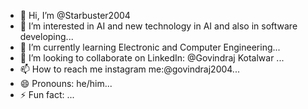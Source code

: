 - 👋 Hi, I’m @Starbuster2004
- 👀 I’m interested in AI and new technology in AI and also in software developing...
- 🌱 I’m currently learning Electronic and Computer Engineering...
- 💞️ I’m looking to collaborate on LinkedIn: @Govindraj Kotalwar ...
- 📫 How to reach me instagram me:@govindraj2004...
- 😄 Pronouns: he/him...
- ⚡ Fun fact: ...

<!---
Starbuster2004/Starbuster2004 is a ✨ special ✨ repository because its `README.md` (this file) appears on your GitHub profile.
You can click the Preview link to take a look at your changes.
--->
